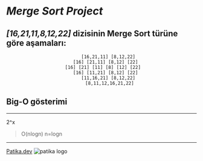 # ***Merge Sort Project***

## *[16,21,11,8,12,22]* dizisinin Merge Sort türüne göre aşamaları:

<div style="text-align: center;">

         [16,21,11] [8,12,22]
       [16] [21,11] [8,12] [22]
     [16] [21] [11] [8] [12] [22]
       [16] [11,21] [8,12] [22]
         [11,16,21] [8,12,22]
          [8,11,12,16,21,22]
</div>

## Big-O gösterimi 

---
2^x 
   > O(nlogn)
n=logn 
---

[Patika.dev](https://www.patika.dev/tr)
![patika logo](https://global-uploads.webflow.com/6097e0eca1e87557da031fef/609859a191abe5d64b17fed3_Patika%20logo.png)